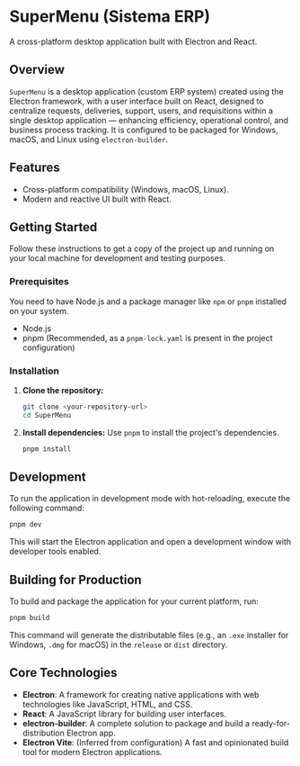 # SuperMenu (Sistema ERP)

A cross-platform desktop application built with Electron and React.

## Overview

`SuperMenu` is a desktop application (custom ERP system) created using the Electron framework, with a user interface built on React, designed to centralize requests, deliveries, support, users, and requisitions within a single desktop application — enhancing efficiency, operational control, and business process tracking. It is configured to be packaged for Windows, macOS, and Linux using `electron-builder`.

## Features

- Cross-platform compatibility (Windows, macOS, Linux).
- Modern and reactive UI built with React.

## Getting Started

Follow these instructions to get a copy of the project up and running on your local machine for development and testing purposes.

### Prerequisites

You need to have Node.js and a package manager like `npm` or `pnpm` installed on your system.

- Node.js
- pnpm (Recommended, as a `pnpm-lock.yaml` is present in the project configuration)

### Installation

1.  **Clone the repository:**
    ```sh
    git clone <your-repository-url>
    cd SuperMenu
    ```

2.  **Install dependencies:**
    Use `pnpm` to install the project's dependencies.
    ```sh
    pnpm install
    ```

## Development

To run the application in development mode with hot-reloading, execute the following command:

```sh
pnpm dev
```

This will start the Electron application and open a development window with developer tools enabled.

## Building for Production

To build and package the application for your current platform, run:

```sh
pnpm build
```

This command will generate the distributable files (e.g., an `.exe` installer for Windows, `.dmg` for macOS) in the `release` or `dist` directory.

## Core Technologies

- **Electron**: A framework for creating native applications with web technologies like JavaScript, HTML, and CSS.
- **React**: A JavaScript library for building user interfaces.
- **electron-builder**: A complete solution to package and build a ready-for-distribution Electron app.
- **Electron Vite**: (Inferred from configuration) A fast and opinionated build tool for modern Electron applications.

